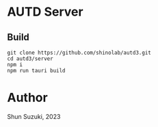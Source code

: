 # AUTD Server

## Build

```
git clone https://github.com/shinolab/autd3.git
cd autd3/server
npm i
npm run tauri build
```

# Author

Shun Suzuki, 2023
